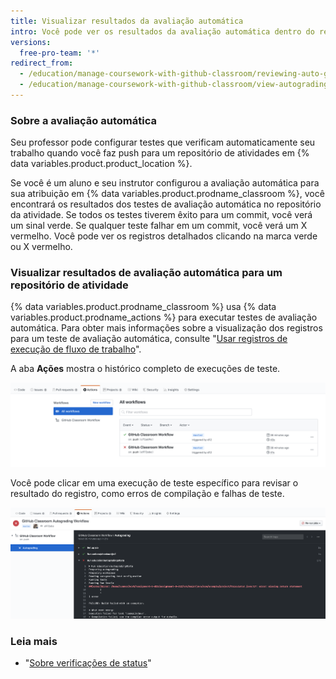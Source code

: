 ```yaml
---
title: Visualizar resultados da avaliação automática
intro: Você pode ver os resultados da avaliação automática dentro do repositório para sua atividade.
versions:
  free-pro-team: '*'
redirect_from:
  - /education/manage-coursework-with-github-classroom/reviewing-auto-graded-work-students
  - /education/manage-coursework-with-github-classroom/view-autograding-results
---
```


### Sobre a avaliação automática

Seu professor pode configurar testes que verificam automaticamente seu trabalho quando você faz push para um repositório de atividades em {% data variables.product.product_location %}.

Se você é um aluno e seu instrutor configurou a avaliação automática para sua atribuição em {% data variables.product.prodname_classroom %}, você encontrará os resultados dos testes de avaliação automática no repositório da atividade. Se todos os testes tiverem êxito para um commit, você verá um sinal verde. Se qualquer teste falhar em um commit, você verá um X vermelho. Você pode ver os registros detalhados clicando na marca verde ou X vermelho.

### Visualizar resultados de avaliação automática para um repositório de atividade

{% data variables.product.prodname_classroom %} usa {% data variables.product.prodname_actions %} para executar testes de avaliação automática. Para obter mais informações sobre a visualização dos registros para um teste de avaliação automática, consulte "[Usar registros de execução de fluxo de trabalho](/actions/managing-workflow-runs/using-workflow-run-logs#viewing-logs-to-diagnose-failures)".

A aba **Ações** mostra o histórico completo de execuções de teste.

![Aba "Ações" com "Todos os fluxos de trabalho" selecionados](/assets/images/help/classroom/autograding-actions-tab.png)

Você pode clicar em uma execução de teste específico para revisar o resultado do registro, como erros de compilação e falhas de teste.

![O " fluxo de trabalho de avaliação automática de {% data variables.product.prodname_classroom %}" resultados de teste em {% data variables.product.prodname_actions %} ](/assets/images/help/classroom/autograding-actions-logs.png)

### Leia mais

- "[Sobre verificações de status](/github/collaborating-with-issues-and-pull-requests/about-status-checks)"
